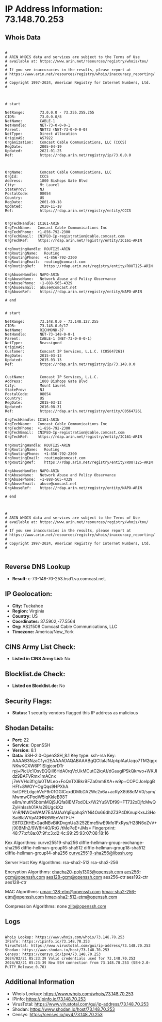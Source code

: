 # IP Address Information: 73.148.70.253

## Whois Data
```

#
# ARIN WHOIS data and services are subject to the Terms of Use
# available at: https://www.arin.net/resources/registry/whois/tou/
#
# If you see inaccuracies in the results, please report at
# https://www.arin.net/resources/registry/whois/inaccuracy_reporting/
#
# Copyright 1997-2024, American Registry for Internet Numbers, Ltd.
#



# start

NetRange:       73.0.0.0 - 73.255.255.255
CIDR:           73.0.0.0/8
NetName:        CABLE-1
NetHandle:      NET-73-0-0-0-1
Parent:         NET73 (NET-73-0-0-0-0)
NetType:        Direct Allocation
OriginAS:       AS7922
Organization:   Comcast Cable Communications, LLC (CCCS)
RegDate:        2005-04-19
Updated:        2021-01-25
Ref:            https://rdap.arin.net/registry/ip/73.0.0.0



OrgName:        Comcast Cable Communications, LLC
OrgId:          CCCS
Address:        1800 Bishops Gate Blvd
City:           Mt Laurel
StateProv:      NJ
PostalCode:     08054
Country:        US
RegDate:        2001-09-18
Updated:        2020-11-18
Ref:            https://rdap.arin.net/registry/entity/CCCS


OrgTechHandle: IC161-ARIN
OrgTechName:   Comcast Cable Communications Inc
OrgTechPhone:  +1-856-792-2300 
OrgTechEmail:  CNIPEO-Ip-registration@cable.comcast.com
OrgTechRef:    https://rdap.arin.net/registry/entity/IC161-ARIN

OrgRoutingHandle: ROUTI25-ARIN
OrgRoutingName:   Routing
OrgRoutingPhone:  +1-856-792-2300 
OrgRoutingEmail:  routing@comcast.com
OrgRoutingRef:    https://rdap.arin.net/registry/entity/ROUTI25-ARIN

OrgAbuseHandle: NAPO-ARIN
OrgAbuseName:   Network Abuse and Policy Observance
OrgAbusePhone:  +1-888-565-4329 
OrgAbuseEmail:  abuse@comcast.net
OrgAbuseRef:    https://rdap.arin.net/registry/entity/NAPO-ARIN

# end


# start

NetRange:       73.148.0.0 - 73.148.127.255
CIDR:           73.148.0.0/17
NetName:        RICHMOND-37
NetHandle:      NET-73-148-0-0-1
Parent:         CABLE-1 (NET-73-0-0-0-1)
NetType:        Reassigned
OriginAS:       
Customer:       Comcast IP Services, L.L.C. (C05647261)
RegDate:        2015-03-13
Updated:        2015-03-13
Ref:            https://rdap.arin.net/registry/ip/73.148.0.0


CustName:       Comcast IP Services, L.L.C.
Address:        1800 Bishops Gate Blvd
City:           Mount Laurel
StateProv:      NJ
PostalCode:     08054
Country:        US
RegDate:        2015-03-12
Updated:        2016-08-31
Ref:            https://rdap.arin.net/registry/entity/C05647261

OrgTechHandle: IC161-ARIN
OrgTechName:   Comcast Cable Communications Inc
OrgTechPhone:  +1-856-792-2300 
OrgTechEmail:  CNIPEO-Ip-registration@cable.comcast.com
OrgTechRef:    https://rdap.arin.net/registry/entity/IC161-ARIN

OrgRoutingHandle: ROUTI25-ARIN
OrgRoutingName:   Routing
OrgRoutingPhone:  +1-856-792-2300 
OrgRoutingEmail:  routing@comcast.com
OrgRoutingRef:    https://rdap.arin.net/registry/entity/ROUTI25-ARIN

OrgAbuseHandle: NAPO-ARIN
OrgAbuseName:   Network Abuse and Policy Observance
OrgAbusePhone:  +1-888-565-4329 
OrgAbuseEmail:  abuse@comcast.net
OrgAbuseRef:    https://rdap.arin.net/registry/entity/NAPO-ARIN

# end



#
# ARIN WHOIS data and services are subject to the Terms of Use
# available at: https://www.arin.net/resources/registry/whois/tou/
#
# If you see inaccuracies in the results, please report at
# https://www.arin.net/resources/registry/whois/inaccuracy_reporting/
#
# Copyright 1997-2024, American Registry for Internet Numbers, Ltd.
#


```
## Reverse DNS Lookup
- **Result:** c-73-148-70-253.hsd1.va.comcast.net.

## IP Geolocation:
- **City:** Tuckahoe
- **Region:** Virginia
- **Country:** US
- **Coordinates:** 37.5902,-77.5564
- **Org:** AS21508 Comcast Cable Communications, LLC
- **Timezone:** America/New_York

## CINS Army List Check:
- **Listed in CINS Army List:** 
No

## Blocklist.de Check:
- **Listed on Blocklist.de:** 
No

## Security Flags:
- **Status:** 1 security vendors flagged this IP address as malicious

## Shodan Details:
- **Port:** 22
- **Service:** OpenSSH
- **Version:** 8.1
- **Data:** SSH-2.0-OpenSSH_8.1
Key type: ssh-rsa
Key: AAAAB3NzaC1yc2EAAAADAQABAAABgQCtlalJNJpkpIAaUaqo7TM2qgxNKwKCXW6P1ISIgjcorDTr
rpj+PicUc1OsvEQQiIl6HdA0rqVcUkMCutC2iqAf/dGaugIPSkQkrwo+WKJldz9BAFVRmx1mACnx
j7eVVHo3frglu0TMLeo+FoQnTXIBkrBFZa0nm8XA+w9p+COPCJcelpgBHFf+8WOY+OgQqs9HPXhA
5xtDFELdgchVcF9r01GGICcxdDMbDA2Wc2x6a+acRyX8t68dMV0/sym/MwmwCPodW5iqKkleB98T
e8m/mutN5bbmMQjSJQfa8lEM7odOLx/W2YuSVDf99+FT732xDjfcMwQZyHnIssh01A/s28UgckXz
VnR/NWCeWAM7E4AUAaYqEqphqSYNi4Ox66dh2Z3P4DKnupKxsJ3HoSaiBlaWVpAGHNBWEeVdTFU+
E8TDZItHExGadNBvBiKDvgnUa3i252Eme5iwE9kfo1FxRys/H28N6oZvV+j90BMh2/9W8H4O/RtG
/tMePeE+JMs=
Fingerprint: 48:77:cf:8a:07:9f:c3:d2:4c:99:25:93:07:08:18:16

Kex Algorithms:
	curve25519-sha256
	diffie-hellman-group-exchange-sha256
	diffie-hellman-group16-sha512
	diffie-hellman-group18-sha512
	diffie-hellman-group14-sha256
	curve25519-sha256@libssh.org

Server Host Key Algorithms:
	rsa-sha2-512
	rsa-sha2-256

Encryption Algorithms:
	chacha20-poly1305@openssh.com
	aes256-gcm@openssh.com
	aes128-gcm@openssh.com
	aes256-ctr
	aes192-ctr
	aes128-ctr

MAC Algorithms:
	umac-128-etm@openssh.com
	hmac-sha2-256-etm@openssh.com
	hmac-sha2-512-etm@openssh.com

Compression Algorithms:
	none
	zlib@openssh.com


## Logs
```

Whois Lookup: https://www.whois.com/whois/73.148.70.253
IPinfo: https://ipinfo.io/73.148.70.253
VirusTotal: https://www.virustotal.com/gui/ip-address/73.148.70.253
Shodan: https://www.shodan.io/host/73.148.70.253
Censys: https://censys.io/ipv4/73.148.70.253
2024/02/21 05:23:39 Valid credentials used for 73.148.70.253
2024/02/21 05:23:39 New SSH connection from 73.148.70.253 (SSH-2.0-PuTTY_Release_0.70)

```
## Additional Information
- Whois Lookup: https://www.whois.com/whois/73.148.70.253
- IPinfo: https://ipinfo.io/73.148.70.253
- VirusTotal: https://www.virustotal.com/gui/ip-address/73.148.70.253
- Shodan: https://www.shodan.io/host/73.148.70.253
- Censys: https://censys.io/ipv4/73.148.70.253


